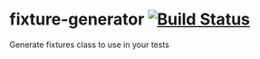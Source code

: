 # fixture-generator [![Build Status](https://travis-ci.org/robsonbittencourt/fixture-generator.svg?branch=master)](https://travis-ci.org/robsonbittencourt/fixture-generator)
Generate fixtures class to use in your tests
